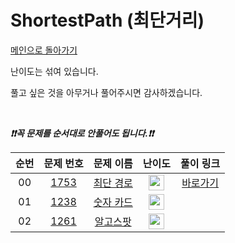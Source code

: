 # ShortestPath (최단거리)

[메인으로 돌아가기](https://github.com/CNU-Team14/AlgorithmSolution)

난이도는 섞여 있습니다.

풀고 싶은 것을 아무거나 풀어주시면 감사하겠습니다.

<br>

***❗️❗️꼭 문제를 순서대로 안풀어도 됩니다.❗️❗️***

|          순번          |        문제 번호         |        문제 이름         |         난이도          |        풀이 링크         |
| :-----: | :-----: | :-----: | :-----: | :-----: |
| 00 | <a href="https://www.acmicpc.net/problem/1753" target="_blank">1753</a> | <a href="https://www.acmicpc.net/problem/1753" target="_blank">최단 경로</a> | <img height="25px" width="25px" src="https://static.solved.ac/tier_small/14.svg"/> | <a href="./../_Solution/ShortestPath/1753">바로가기</a> |
| 01 | <a href="https://www.acmicpc.net/problem/1238" target="_blank">1238</a> | <a href="https://www.acmicpc.net/problem/1238" target="_blank">숫자 카드</a> | <img height="25px" width="25px" src="https://static.solved.ac/tier_small/13.svg"/> |  |
| 02 | <a href="https://www.acmicpc.net/problem/1261" target="_blank">1261</a> | <a href="https://www.acmicpc.net/problem/1261" target="_blank">알고스팟</a> | <img height="25px" width="25px" src="https://static.solved.ac/tier_small/14.svg"/> |  |